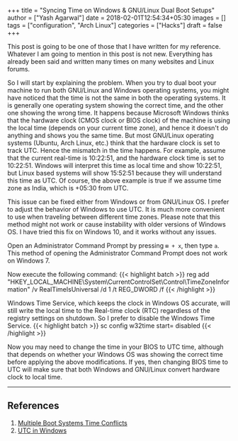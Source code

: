 +++
title = "Syncing Time on Windows & GNU/Linux Dual Boot Setups"
author = ["Yash Agarwal"]
date = 2018-02-01T12:54:34+05:30
images = []
tags = ["configuration", "Arch Linux"]
categories = ["Hacks"]
draft = false
+++


This post is going to be one of those that I have written for my reference. Whatever I am going to mention in this post is not new. Everything has already been said and written many times on many websites and Linux forums.

So I will start by explaining the problem. When you try to dual boot your machine to run both GNU/Linux and Windows operating systems, you might have noticed that the time is not the same in both the operating systems. It is generally one operating system showing the correct time, and the other one showing the wrong time. It happens because Microsoft Windows thinks that the hardware clock (CMOS clock or BIOS clock) of the machine is using the local time (depends on your current time zone), and hence it doesn't do anything and shows you the same time. But most GNU/Linux operating systems (Ubuntu, Arch Linux, etc.) think that the hardware clock is set to track UTC. Hence the mismatch in the time happens. For example, assume that the current real-time is 10:22:51, and the hardware clock time is set to 10:22:51. Windows will interpret this time as local time and show 10:22:51, but Linux based systems will show 15:52:51 because they will understand this time as UTC. Of course, the above example is true if we assume time zone as India, which is +05:30 from UTC.

This issue can be fixed either from Windows or from GNU/Linux OS. I prefer to adjust the behavior of Windows to use UTC. It is much more convenient to use when traveling between different time zones. Please note that this method might not work or cause instability with older versions of Windows OS. I have tried this fix on Windows 10, and it works without any issues.

Open an Administrator Command Prompt by pressing `⊞ + x`, then type `a`. This method of opening the Administrator Command Prompt does not work on Windows 7.

Now execute the following command:
{{< highlight batch >}}
reg add "HKEY_LOCAL_MACHINE\System\CurrentControlSet\Control\TimeZoneInformation" /v RealTimeIsUniversal /d 1 /t REG_DWORD /f
{{< /highlight >}}

Windows Time Service, which keeps the clock in Windows OS accurate, will still write the local time to the Real-time clock (RTC) regardless of the registry settings on shutdown. So I prefer to disable the Windows Time Service.
{{< highlight batch >}}
sc config w32time start= disabled
{{< /highlight >}}

Now you may need to change the time in your BIOS to UTC time, although that depends on whether your Windows OS was showing the correct time before applying the above modifications. If yes, then changing BIOS time to UTC will make sure that both Windows and GNU/Linux convert hardware clock to local time.

*****
## References
1. [Multiple Boot Systems Time Conflicts](https://help.ubuntu.com/community/UbuntuTime#Multiple_Boot_Systems_Time_Conflicts)
2. [UTC in Windows](https://wiki.archlinux.org/index.php/Time#UTC_in_Windows)
